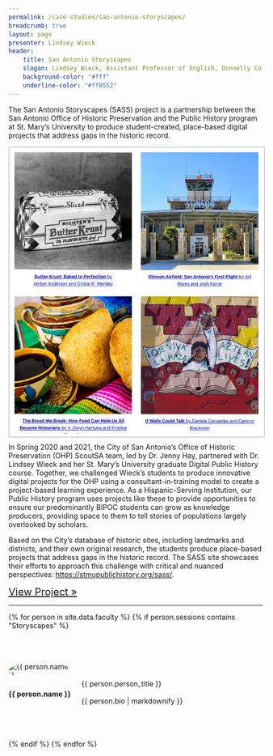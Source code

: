 ```yaml
---
permalink: /case-studies/san-antonio-storyscapes/
breadcrumb: true
layout: page
presenter: Lindsey Wieck
header: 
    title: San Antonio Storyscapes
    slogan: Lindsey Wieck, Assistant Professor of English, Donnelly College
    background-color: "#fff"
    underline-color: "#ff8552"
---
```


The San Antonio Storyscapes (SASS) project is a partnership between the San Antonio Office of Historic Preservation and the Public History program at St. Mary’s University to produce student-created, place-based digital projects that address gaps in the historic record. 

<img src="../../images/case-studies/SASS-screenshot1.png" style="float:left; border: 2px solid lightgrey; margin-bottom: 10px;" alt="Screenshot of project data visualization"/>

In Spring 2020 and 2021, the City of San Antonio’s Office of Historic Preservation (OHP) ScoutSA team, led by Dr. Jenny Hay, partnered with Dr. Lindsey Wieck and her St. Mary’s University graduate Digital Public History course. Together, we challenged Wieck’s students to produce innovative digital projects for the OHP using a consultant-in-training model to create a project-based learning experience. As a Hispanic-Serving Institution, our Public History program uses projects like these to provide opportunities to ensure our predominantly BIPOC students can grow as knowledge producers, providing space to them to tell stories of populations largely overlooked by scholars. 

Based on the City’s database of historic sites, including landmarks and districts, and their own original research, the students produce place-based projects that address gaps in the historic record. The SASS site showcases their efforts to approach this challenge with critical and nuanced perspectives: <https://stmupublichistory.org/sass/>.  



<span style="font-size: 1.25rem;">[View Project »](https://www.ellastienennombre.org/)</span>

---

{% for person in site.data.faculty %}
{% if person.sessions contains "Storyscapes" %}
<div class="row" style="margin-top: 4rem; margin-bottom: 4rem; align-items: center;">

<div class="medium-4 columns" style="padding-right: 50px;">
    <img src="../../images/people/{{ person.img }}" alt="{{ person.name }}" style="max-width: 125px; border-radius: 50%;"/>
</div>

<div class="medium-8 columns">
    <h4 style="font-weight: bold;">{{ person.name }}</h4>
    {{ person.person_title }}
    <br>
    <br> 
    {{ person.bio | markdownify }}   
</div>

</div>
{% endif %}
{% endfor %}
